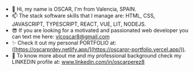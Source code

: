 - 👋 Hi, my name is OSCAR, I'm from Valencia, SPAIN.
- 📫 The stack software skills that I manage are: HTML, CSS, JAVASCRIPT, TYPESCRIPT, REACT, VUE, LIT, NODEJS.
- 😎 If you are looking for a motivated and passionated web developer you can text me here: vlcoscar8@gmail.com
- ✨ Check it out my personal PORTFOLIO at: ([https://oscarprdev.netlify.app/](https://oscarpr-portfolio.vercel.app/)). 
- 👀 To know more about me and my professional background check my LINKEDIN profile at: www.linkedin.com/in/oscarperez8 




<!---
vlcoscar8/vlcoscar8 is a ✨ special ✨ repository because its `README.md` (this file) appears on your GitHub profile.
You can click the Preview link to take a look at your changes.
--->

